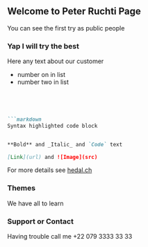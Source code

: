 ## Welcome to Peter Ruchti Page

You can see the first try as public people


### Yap I will try the best

Here any text about our customer
- number on in list
- number two in list

```markdown


  

```markdown
Syntax highlighted code block


**Bold** and _Italic_ and `Code` text

[Link](url) and ![Image](src)
```

For more details see [hedal.ch](http://hedal.ch)

### Themes

We have all to learn

### Support or Contact

Having trouble call me +22 079 3333 33 33
